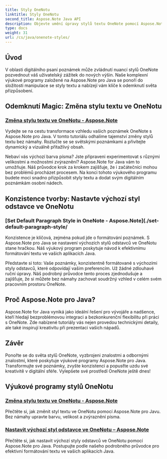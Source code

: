 ```yaml
---
title: Styly OneNotu
linktitle: Styly OneNotu
second_title: Aspose.Note Java API
description: Objevte umění úpravy stylů textu OneNote pomocí Aspose.Note pro Java. Naučte se měnit barvu, velikost a zvýraznění písma v našich výukových programech krok za krokem.
type: docs
weight: 31
url: /cs/java/onenote-styles/
---
```


## Úvod

V oblasti digitálního psaní poznámek může zvládnutí nuancí stylů OneNote pozvednout váš uživatelský zážitek do nových výšin. Naše komplexní výukové programy založené na Aspose.Note pro Java se ponoří do složitosti manipulace se styly textu a nabízejí vám klíče k odemknutí světa přizpůsobení.

## Odemknutí Magic: Změna stylu textu ve OneNotu
### [Změna stylu textu ve OneNotu - Aspose.Note](./change-text-style/)

Vydejte se na cestu transformace vzhledu vašich poznámek OneNote s Aspose.Note pro Java. V tomto tutoriálu odhalíme tajemství změny stylů textu bez námahy. Rozlučte se se světskými poznámkami a přivítejte dynamický a vizuálně přitažlivý obsah.

Nebaví vás výchozí barva písma? Jste připraveni experimentovat s různými velikostmi a možnostmi zvýraznění? Aspose.Note for Java vám to umožňuje. Náš průvodce krok za krokem zajišťuje, že i začátečníci mohou bez problémů procházet procesem. Na konci tohoto výukového programu budete moci snadno přizpůsobit styly textu a dodat svým digitálním poznámkám osobní nádech.

## Konzistence tvorby: Nastavte výchozí styl odstavce ve OneNotu
### [Set Default Paragraph Style in OneNote - Aspose.Note](./set-default-paragraph-style/

Konzistence je klíčová, zejména pokud jde o formátování poznámek. S Aspose.Note pro Java se nastavení výchozích stylů odstavců ve OneNotu stane hračkou. Náš výukový program poskytuje návod k efektivnímu formátování textu ve vašich aplikacích Java.

Představte si toto: Vaše poznámky, konzistentně formátované s výchozími styly odstavců, které odpovídají vašim preferencím. Už žádné zdlouhavé ruční úpravy. Náš podrobný průvodce tento proces zjednodušuje a zajišťuje, že si můžete bez námahy zachovat soudržný vzhled v celém svém pracovním prostoru OneNote.

## Proč Aspose.Note pro Java?
Aspose.Note for Java vyniká jako ideální řešení pro vývojáře a nadšence, kteří hledají bezproblémovou integraci a bezkonkurenční flexibilitu při práci s OneNote. Zde nabízené tutoriály vás nejen provedou technickými detaily, ale také inspirují kreativitu při prezentaci vašich nápadů.

## Závěr
Ponořte se do světa stylů OneNote, vyzbrojeni znalostmi a odbornými znalostmi, které poskytuje výukové programy Aspose.Note pro Java. Transformujte své poznámky, zvyšte konzistenci a popusťte uzdu své kreativitě v digitální sféře. Vylepšete své prostředí OneNote ještě dnes!
## Výukové programy stylů OneNotu
### [Změna stylu textu ve OneNotu - Aspose.Note](./change-text-style/)
Přečtěte si, jak změnit styl textu ve OneNotu pomocí Aspose.Note pro Javu. Bez námahy upravte barvu, velikost a zvýraznění písma.
### [Nastavit výchozí styl odstavce ve OneNotu – Aspose.Note](./set-default-paragraph-style/)
Přečtěte si, jak nastavit výchozí styly odstavců ve OneNotu pomocí Aspose.Note pro Java. Postupujte podle našeho podrobného průvodce pro efektivní formátování textu ve vašich aplikacích Java.